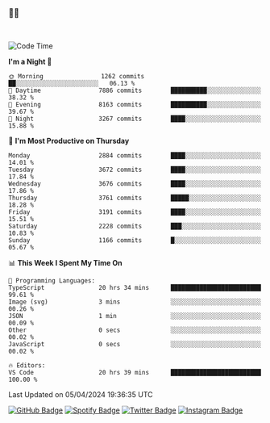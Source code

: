 ### 🤙🍺

<!-- <a href="https://github-readme-stats.vercel.app/api?username=hzak2xx&count_private=true&show_icons=true&theme=dracula">
  <img align="center" src="https://github-readme-stats.vercel.app/api?username=hzak2xx&count_private=true&show_icons=true&theme=dracula" />
</a>
</br> -->
</br>

<!--START_SECTION:waka-->
![Code Time](http://img.shields.io/badge/Code%20Time-3%2C202%20hrs%2054%20mins-blue)

**I'm a Night 🦉** 

```text
🌞 Morning                1262 commits        ██░░░░░░░░░░░░░░░░░░░░░░░   06.13 % 
🌆 Daytime                7886 commits        ██████████░░░░░░░░░░░░░░░   38.32 % 
🌃 Evening                8163 commits        ██████████░░░░░░░░░░░░░░░   39.67 % 
🌙 Night                  3267 commits        ████░░░░░░░░░░░░░░░░░░░░░   15.88 % 
```
📅 **I'm Most Productive on Thursday** 

```text
Monday                   2884 commits        ████░░░░░░░░░░░░░░░░░░░░░   14.01 % 
Tuesday                  3672 commits        ████░░░░░░░░░░░░░░░░░░░░░   17.84 % 
Wednesday                3676 commits        ████░░░░░░░░░░░░░░░░░░░░░   17.86 % 
Thursday                 3761 commits        █████░░░░░░░░░░░░░░░░░░░░   18.28 % 
Friday                   3191 commits        ████░░░░░░░░░░░░░░░░░░░░░   15.51 % 
Saturday                 2228 commits        ███░░░░░░░░░░░░░░░░░░░░░░   10.83 % 
Sunday                   1166 commits        █░░░░░░░░░░░░░░░░░░░░░░░░   05.67 % 
```


📊 **This Week I Spent My Time On** 

```text
💬 Programming Languages: 
TypeScript               20 hrs 34 mins      █████████████████████████   99.61 % 
Image (svg)              3 mins              ░░░░░░░░░░░░░░░░░░░░░░░░░   00.26 % 
JSON                     1 min               ░░░░░░░░░░░░░░░░░░░░░░░░░   00.09 % 
Other                    0 secs              ░░░░░░░░░░░░░░░░░░░░░░░░░   00.02 % 
JavaScript               0 secs              ░░░░░░░░░░░░░░░░░░░░░░░░░   00.02 % 

🔥 Editors: 
VS Code                  20 hrs 39 mins      █████████████████████████   100.00 % 
```


 Last Updated on 05/04/2024 19:36:35 UTC
<!--END_SECTION:waka-->

[![GitHub Badge](https://img.shields.io/badge/GitHub-100000?style=for-the-badge&logo=github&logoColor=white)](https://github.com/hzak2xx)
[![Spotify Badge](https://img.shields.io/badge/Spotify-1ED760?&style=for-the-badge&logo=spotify&logoColor=white)](https://open.spotify.com/user/uf90s6sbbh75a1mt44clkhkvf)
[![Twitter Badge](https://img.shields.io/badge/Twitter-1DA1F2?style=for-the-badge&logo=twitter&logoColor=white)](https://twitter.com/hzak2xx)
[![Instagram Badge](https://img.shields.io/badge/Instagram-E4405F?style=for-the-badge&logo=instagram&logoColor=white)](https://www.instagram.com/hzak2xx/)
